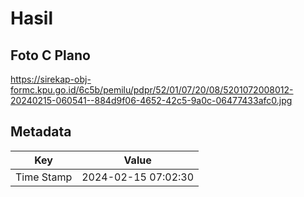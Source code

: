 # Hasil

## Foto C Plano

https://sirekap-obj-formc.kpu.go.id/6c5b/pemilu/pdpr/52/01/07/20/08/5201072008012-20240215-060541--884d9f06-4652-42c5-9a0c-06477433afc0.jpg


## Metadata

| Key        | Value               |
| ---------- | ------------------- |
| Time Stamp | 2024-02-15 07:02:30 |



